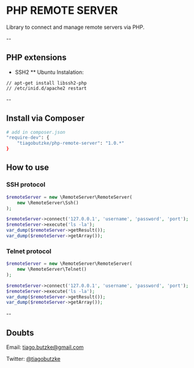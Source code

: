 PHP REMOTE SERVER
=======

Library to connect and manage remote servers via PHP.

--

## PHP extensions
* SSH2
** Ubuntu Instalation: 
```
// apt-get install libssh2-php
// /etc/inid.d/apache2 restart
```
--

## Install via Composer
```sh
# add in composer.json
"require-dev": {
    "tiagobutzke/php-remote-server": "1.0.*"
}
```

## How to use

### SSH protocol
```php
$remoteServer = new \RemoteServer\RemoteServer(
    new \RemoteServer\Ssh()
);

$remoteServer->connect('127.0.0.1', 'username', 'password', 'port');
$remoteServer->execute('ls -la');
var_dump($remoteServer->getResult());
var_dump($remoteServer->getArray());
```
### Telnet protocol
```php
$remoteServer = new \RemoteServer\RemoteServer(
    new \RemoteServer\Telnet()
);

$remoteServer->connect('127.0.0.1', 'username', 'password', 'port');
$remoteServer->execute('ls -la');
var_dump($remoteServer->getResult());
var_dump($remoteServer->getArray());
```

--
## Doubts
Email: tiago.butzke@gmail.com

Twitter: [@tiagobutzke](http://twitter.com/tiagobutzke "@tiagobutzke")
